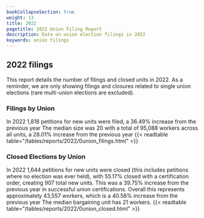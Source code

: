 ```yaml
---
bookCollapseSection: true
weight: 13
title: 2022
pagetitle: 2022 Union Filing Report
description: Data on union election filings in 2022
keywords: union filings
---
```


## 2022 filings

This report details the number of filings and closed units in 2022. As a reminder, we are only showing filings and closures related to single union elections (rare multi-union elections are excluded).

### Filings by Union
In 2022 1,818 petitions for new units were filed, a 36.49% increase from the previous year The median size was 20 with a total of 95,088 workers across all units, a 28.01% increase from the previous year
{{< readtable table="/tables/reports/2022/0union_filings.html" >}}

### Closed Elections by Union
In 2022 1,644 petitions for new units were closed (this includes petitions where no election was ever held), with 55.17% closed with a certification order, creating 907 total new units. This was a 39.75% increase from the previous year in successful union certifications. Overall this represents approximately 43,557 workers, which is a 40.58% increase from the previous year The median bargaining unit has 21 workers.
{{< readtable table="/tables/reports/2022/0union_closed.html" >}}
